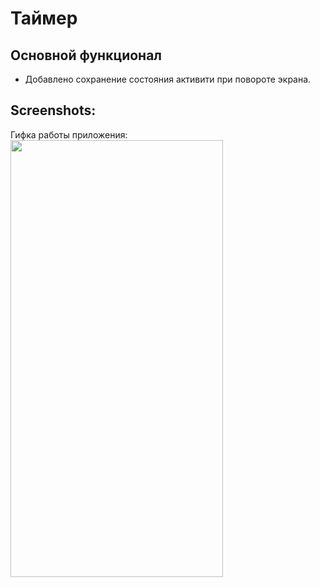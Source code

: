 # Таймер

## Основной функционал
- Добавлено сохранение состояния активити при повороте экрана.

## Screenshots:
Гифка работы приложения: <br>
<img src="https://github.com/KonstantinSham/proba/assets/69507445/420c7b6c-1b92-4d8c-9de2-1760505c666d" width="340" height="699" />  <br>
